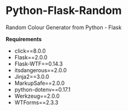 # Python-Flask-Random
 Random Colour Generator from Python - Flask

**Requirements**

- click==8.0.0
- Flask==2.0.0
- Flask-WTF==0.14.3
- itsdangerous==2.0.0
- Jinja2==3.0.0
- MarkupSafe==2.0.0
- python-dotenv==0.17.1
- Werkzeug==2.0.0
- WTForms==2.3.3